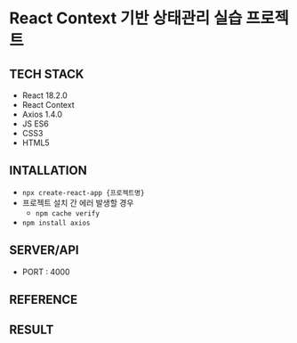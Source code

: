 # React Context 기반 상태관리 실습 프로젝트

## TECH STACK

- React 18.2.0
- React Context
- Axios 1.4.0
- JS ES6
- CSS3
- HTML5

## INTALLATION

- `npx create-react-app {프로젝트명}`
- 프로젝트 설치 간 에러 발생할 경우
  - `npm cache verify`
- `npm install axios`

## SERVER/API

- PORT : 4000

## REFERENCE

## RESULT
